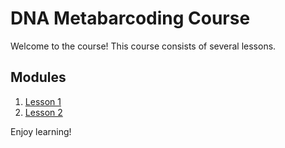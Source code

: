 # DNA Metabarcoding Course

Welcome to the course! This course consists of several lessons.

## Modules

1. [Lesson 1](lesson1/lesson1.md)
2. [Lesson 2](lesson2/lesson1.md)

Enjoy learning!
